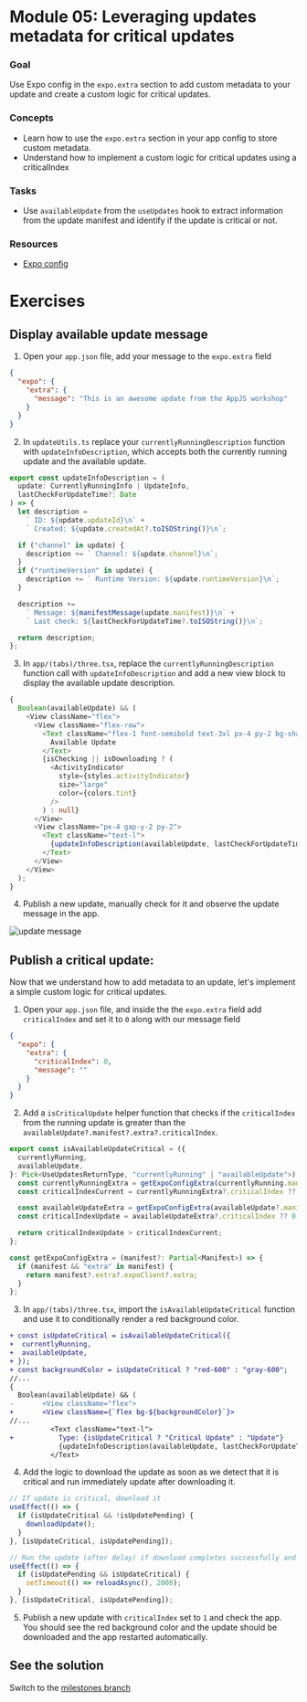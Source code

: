 # Module 05: Leveraging updates metadata for critical updates

### Goal

Use Expo config in the `expo.extra` section to add custom metadata to your update and create a custom logic for critical updates.

### Concepts

- Learn how to use the `expo.extra` section in your app config to store custom metadata.
- Understand how to implement a custom logic for critical updates using a criticalIndex

### Tasks

- Use `availableUpdate` from the `useUpdates` hook to extract information from the update manifest and identify if the update is critical or not.

### Resources

- [Expo config](https://docs.expo.dev/versions/latest/config/app/#extra)

# Exercises

## Display available update message

1. Open your `app.json` file, add your message to the `expo.extra` field

```json
{
  "expo": {
    "extra": {
      "message": "This is an awesome update from the AppJS workshop"
    }
  }
}
```

2. In `updateUtils.ts` replace your `currentlyRunningDescription` function with `updateInfoDescription`, which accepts both the currently running update and the available update.

```ts
export const updateInfoDescription = (
  update: CurrentlyRunningInfo | UpdateInfo,
  lastCheckForUpdateTime?: Date
) => {
  let description =
    ` ID: ${update.updateId}\n` +
    ` Created: ${update.createdAt?.toISOString()}\n`;

  if ("channel" in update) {
    description += ` Channel: ${update.channel}\n`;
  }
  if ("runtimeVersion" in update) {
    description += ` Runtime Version: ${update.runtimeVersion}\n`;
  }

  description +=
    ` Message: ${manifestMessage(update.manifest)}\n` +
    ` Last check: ${lastCheckForUpdateTime?.toISOString()}\n`;

  return description;
};
```

3. In `app/(tabs)/three.tsx`, replace the `currentlyRunningDescription` function call with `updateInfoDescription` and add a new view block to display the available update description.

```ts
{
  Boolean(availableUpdate) && (
    <View className="flex">
      <View className="flex-row">
        <Text className="flex-1 font-semibold text-3xl px-4 py-2 bg-shade-2">
          Available Update
        </Text>
        {isChecking || isDownloading ? (
          <ActivityIndicator
            style={styles.activityIndicator}
            size="large"
            color={colors.tint}
          />
        ) : null}
      </View>
      <View className="px-4 gap-y-2 py-2">
        <Text className="text-l">
          {updateInfoDescription(availableUpdate, lastCheckForUpdateTime)}
        </Text>
      </View>
    </View>
  );
}
```

4. Publish a new update, manually check for it and observe the update message in the app.

![update message](/assets/05/update-message.png)

## Publish a critical update:

Now that we understand how to add metadata to an update, let's implement a simple custom logic for critical updates.

1. Open your `app.json` file, and inside the the `expo.extra` field add `criticalIndex` and set it to `0` along with our message field

```json
{
  "expo": {
    "extra": {
      "criticalIndex": 0,
      "message": ""
    }
  }
}
```

2. Add a `isCriticalUpdate` helper function that checks if the `criticalIndex` from the running update is greater than the `availableUpdate?.manifest?.extra?.criticalIndex`.

```ts
export const isAvailableUpdateCritical = ({
  currentlyRunning,
  availableUpdate,
}: Pick<UseUpdatesReturnType, "currentlyRunning" | "availableUpdate">) => {
  const currentlyRunningExtra = getExpoConfigExtra(currentlyRunning.manifest);
  const criticalIndexCurrent = currentlyRunningExtra?.criticalIndex ?? 0;

  const availableUpdateExtra = getExpoConfigExtra(availableUpdate?.manifest);
  const criticalIndexUpdate = availableUpdateExtra?.criticalIndex ?? 0;

  return criticalIndexUpdate > criticalIndexCurrent;
};

const getExpoConfigExtra = (manifest?: Partial<Manifest>) => {
  if (manifest && "extra" in manifest) {
    return manifest?.extra?.expoClient?.extra;
  }
};
```

3. In `app/(tabs)/three.tsx`, import the `isAvailableUpdateCritical` function and use it to conditionally render a red background color.

```diff
+ const isUpdateCritical = isAvailableUpdateCritical({
+  currentlyRunning,
+  availableUpdate,
+ });
+ const backgroundColor = isUpdateCritical ? "red-600" : "gray-600";
//...
{
  Boolean(availableUpdate) && (
-       <View className="flex">
+       <View className={`flex bg-${backgroundColor}`}>
//...
          <Text className="text-l">
+           Type: {isUpdateCritical ? "Critical Update" : "Update"}
            {updateInfoDescription(availableUpdate, lastCheckForUpdateTime)}
          </Text>
```

4. Add the logic to download the update as soon as we detect that it is critical and run immediately update after downloading it.

```ts
// If update is critical, download it
useEffect(() => {
  if (isUpdateCritical && !isUpdatePending) {
    downloadUpdate();
  }
}, [isUpdateCritical, isUpdatePending]);

// Run the update (after delay) if download completes successfully and it is critical
useEffect(() => {
  if (isUpdatePending && isUpdateCritical) {
    setTimeout(() => reloadAsync(), 2000);
  }
}, [isUpdateCritical, isUpdatePending]);
```

5. Publish a new update with `criticalIndex` set to `1` and check the app. You should see the red background color and the update should be downloaded and the app restarted automatically.

## See the solution

Switch to the [milestones branch](https://github.com/expo/appjs25-eas-update-workshop-code/commits/milestones/)
